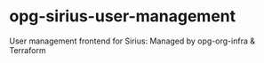 # opg-sirius-user-management
User management frontend for Sirius: Managed by opg-org-infra &amp; Terraform
